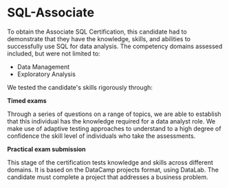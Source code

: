 # SQL-Associate
To obtain the Associate SQL Certification, this candidate had to demonstrate that they have the knowledge, skills, and abilities to successfully use SQL for data analysis. The competency domains assessed included, but were not limited to:

+ Data Management
+ Exploratory Analysis
  
We tested the candidate's skills rigorously through:

 **Timed exams**
  
Through a series of questions on a range of topics, we are able to establish that this individual has the knowledge required for a data analyst role. We make use of adaptive testing approaches to understand to a high degree of confidence the skill level of individuals who take the assessments.

**Practical exam submission**

This stage of the certification tests knowledge and skills across different domains. It is based on the DataCamp projects format, using DataLab. The candidate must complete a project that addresses a business problem.
